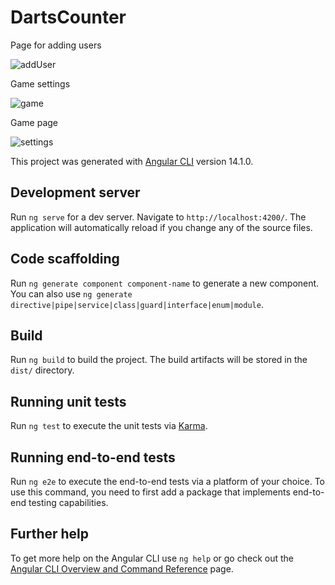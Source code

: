 # DartsCounter

Page for adding users

![addUser](https://user-images.githubusercontent.com/79408397/195535764-509d5435-b6dd-4288-9923-38c02fa920b8.png)

Game settings

![game](https://user-images.githubusercontent.com/79408397/195535798-4fac080a-2684-4666-ad82-2a88d17671e0.png)

Game page

![settings](https://user-images.githubusercontent.com/79408397/195535826-d011274f-0240-4c68-9aaa-a41d0486b5b1.png)

This project was generated with [Angular CLI](https://github.com/angular/angular-cli) version 14.1.0.

## Development server

Run `ng serve` for a dev server. Navigate to `http://localhost:4200/`. The application will automatically reload if you change any of the source files.

## Code scaffolding

Run `ng generate component component-name` to generate a new component. You can also use `ng generate directive|pipe|service|class|guard|interface|enum|module`.

## Build

Run `ng build` to build the project. The build artifacts will be stored in the `dist/` directory.

## Running unit tests

Run `ng test` to execute the unit tests via [Karma](https://karma-runner.github.io).

## Running end-to-end tests

Run `ng e2e` to execute the end-to-end tests via a platform of your choice. To use this command, you need to first add a package that implements end-to-end testing capabilities.

## Further help

To get more help on the Angular CLI use `ng help` or go check out the [Angular CLI Overview and Command Reference](https://angular.io/cli) page.
